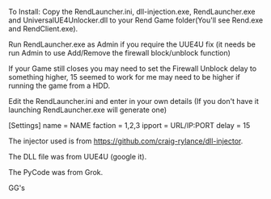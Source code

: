 To Install: Copy the RendLauncher.ini, dll-injection.exe, RendLauncher.exe and UniversalUE4Unlocker.dll to your Rend Game folder(You'll see Rend.exe and RendClient.exe).

Run RendLauncher.exe as Admin if you require the UUE4U fix (it needs be run Admin to use Add/Remove the firewall block/unblock function)

If your Game still closes you may need to set the Firewall Unblock delay to something higher, 15 seemed to work for me may need to be higher if running the game from a HDD.

Edit the RendLauncher.ini and enter in your own details (If you don't have it launching RendLauncher.exe will generate one)

[Settings]
name = NAME
faction = 1,2,3
ipport = URL/IP:PORT
delay = 15


The injector used is from https://github.com/craig-rylance/dll-injector.

The DLL file was from UUE4U (google it).

The PyCode was from Grok.


GG's
